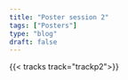 ```yaml
---
title: "Poster session 2"
tags: ["Posters"]
type: "blog"
draft: false
---
```


{{< tracks track="trackp2">}}


